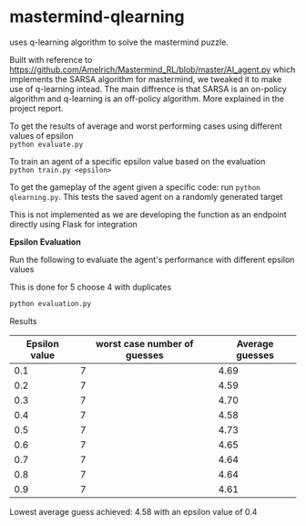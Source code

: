 # mastermind-qlearning
uses q-learning algorithm to solve the mastermind puzzle. </br>

Built with reference to https://github.com/Amelrich/Mastermind_RL/blob/master/AI_agent.py which implements the SARSA algorithm for mastermind, we tweaked it to make use of q-learning intead. The main diffrence is that SARSA is an on-policy algorithm and q-learning is an off-policy algorithm. More explained in the project report. </br>

To get the results of average and worst performing cases using different values of epsilon</br>
`python evaluate.py`

To train an agent of a specific epsilon value based on the evaluation</br>
`python train.py <epsilon>`

To get the gameplay of the agent given a specific code: run `python qlearning.py`. This tests the saved agent on a randomly generated target

This is not implemented as we are developing the function as an endpoint directly using Flask for integration

**Epsilon Evaluation**

Run the following to evaluate the agent's performance with different epsilon values

This is done for 5 choose 4 with duplicates
```bash
python evaluation.py
```
Results

| Epsilon value       | worst case number of guesses | Average guesses |
| ------------------- | -----------------------------| --------------- |
| 0.1                 | 7                            | 4.69            |
| 0.2                 | 7                            | 4.59            |
| 0.3                 | 7                            | 4.70            |
| 0.4                 | 7                            | 4.58            |
| 0.5                 | 7                            | 4.73            |
| 0.6                 | 7                            | 4.65            |
| 0.7                 | 7                            | 4.64            |
| 0.8                 | 7                            | 4.64            |
| 0.9                 | 7                            | 4.61            |

Lowest average guess achieved: 4.58 with an epsilon value of 0.4
